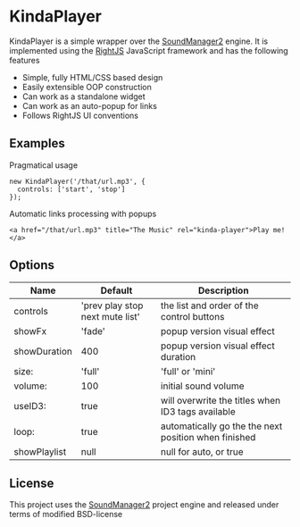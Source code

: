 # KindaPlayer

KindaPlayer is a simple wrapper over the [SoundManager2](http://github.com/scottschiller/SoundManager2)
engine. It is implemented using the [RightJS](http://rightjs.org) JavaScript framework and
has the following features

* Simple, fully HTML/CSS based design
* Easily extensible OOP construction
* Can work as a standalone widget
* Can work as an auto-popup for links
* Follows RightJS UI conventions

## Examples

Pragmatical usage

    new KindaPlayer('/that/url.mp3', {
      controls: ['start', 'stop']
    });
    
Automatic links processing with popups

    <a href="/that/url.mp3" title="The Music" rel="kinda-player">Play me!</a>


## Options

Name         | Default                         | Description
-------------|---------------------------------|----------------------------------------
controls     | 'prev play stop next mute list' | the list and order of the control buttons
showFx       | 'fade'                          | popup version visual effect
showDuration | 400                             | popup version visual effect duration
size:        | 'full'                          | 'full' or 'mini'
volume:      | 100                             | initial sound volume
useID3:      | true                            | will overwrite the titles when ID3 tags available
loop:        | true                            | automatically go the the next position when finished
showPlaylist | null                            | null for auto, or true|false to enforce


## License

This project uses the [SoundManager2](http://github.com/scottschiller/SoundManager2)
project engine and released under terms of modified BSD-license

